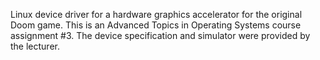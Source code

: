 Linux device driver for a hardware graphics accelerator for the original Doom game.
This is an Advanced Topics in Operating Systems course assignment #3.
The device specification and simulator were provided by the lecturer.
